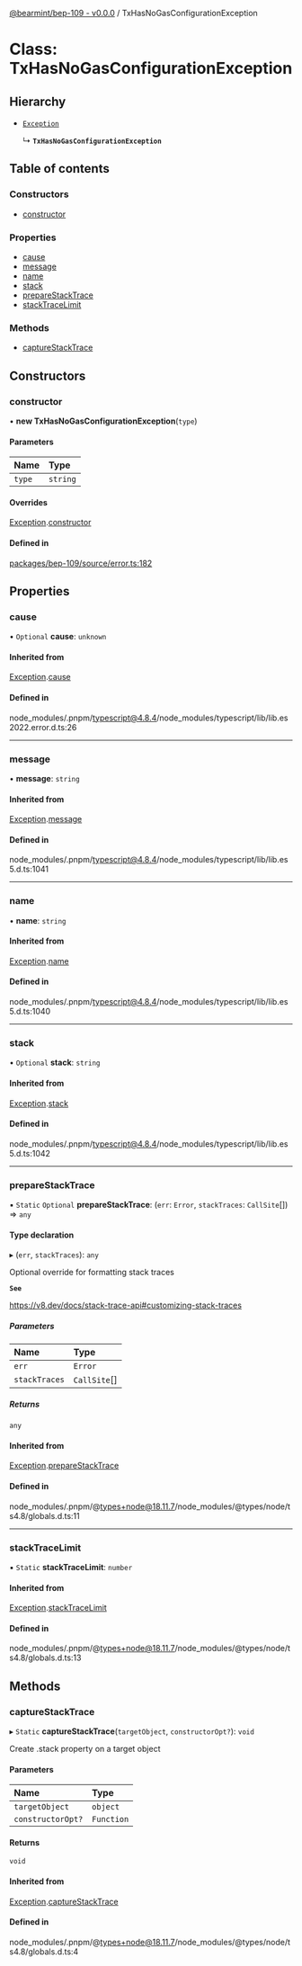 [@bearmint/bep-109 - v0.0.0](../README.md) / TxHasNoGasConfigurationException

# Class: TxHasNoGasConfigurationException

## Hierarchy

- [`Exception`](Exception.md)

  ↳ **`TxHasNoGasConfigurationException`**

## Table of contents

### Constructors

- [constructor](TxHasNoGasConfigurationException.md#constructor)

### Properties

- [cause](TxHasNoGasConfigurationException.md#cause)
- [message](TxHasNoGasConfigurationException.md#message)
- [name](TxHasNoGasConfigurationException.md#name)
- [stack](TxHasNoGasConfigurationException.md#stack)
- [prepareStackTrace](TxHasNoGasConfigurationException.md#preparestacktrace)
- [stackTraceLimit](TxHasNoGasConfigurationException.md#stacktracelimit)

### Methods

- [captureStackTrace](TxHasNoGasConfigurationException.md#capturestacktrace)

## Constructors

### constructor

• **new TxHasNoGasConfigurationException**(`type`)

#### Parameters

| Name | Type |
| :------ | :------ |
| `type` | `string` |

#### Overrides

[Exception](Exception.md).[constructor](Exception.md#constructor)

#### Defined in

[packages/bep-109/source/error.ts:182](https://github.com/bearmint/bearmint/blob/main/packages/bep-109/source/error.ts#L182)

## Properties

### cause

• `Optional` **cause**: `unknown`

#### Inherited from

[Exception](Exception.md).[cause](Exception.md#cause)

#### Defined in

node_modules/.pnpm/typescript@4.8.4/node_modules/typescript/lib/lib.es2022.error.d.ts:26

___

### message

• **message**: `string`

#### Inherited from

[Exception](Exception.md).[message](Exception.md#message)

#### Defined in

node_modules/.pnpm/typescript@4.8.4/node_modules/typescript/lib/lib.es5.d.ts:1041

___

### name

• **name**: `string`

#### Inherited from

[Exception](Exception.md).[name](Exception.md#name)

#### Defined in

node_modules/.pnpm/typescript@4.8.4/node_modules/typescript/lib/lib.es5.d.ts:1040

___

### stack

• `Optional` **stack**: `string`

#### Inherited from

[Exception](Exception.md).[stack](Exception.md#stack)

#### Defined in

node_modules/.pnpm/typescript@4.8.4/node_modules/typescript/lib/lib.es5.d.ts:1042

___

### prepareStackTrace

▪ `Static` `Optional` **prepareStackTrace**: (`err`: `Error`, `stackTraces`: `CallSite`[]) => `any`

#### Type declaration

▸ (`err`, `stackTraces`): `any`

Optional override for formatting stack traces

**`See`**

https://v8.dev/docs/stack-trace-api#customizing-stack-traces

##### Parameters

| Name | Type |
| :------ | :------ |
| `err` | `Error` |
| `stackTraces` | `CallSite`[] |

##### Returns

`any`

#### Inherited from

[Exception](Exception.md).[prepareStackTrace](Exception.md#preparestacktrace)

#### Defined in

node_modules/.pnpm/@types+node@18.11.7/node_modules/@types/node/ts4.8/globals.d.ts:11

___

### stackTraceLimit

▪ `Static` **stackTraceLimit**: `number`

#### Inherited from

[Exception](Exception.md).[stackTraceLimit](Exception.md#stacktracelimit)

#### Defined in

node_modules/.pnpm/@types+node@18.11.7/node_modules/@types/node/ts4.8/globals.d.ts:13

## Methods

### captureStackTrace

▸ `Static` **captureStackTrace**(`targetObject`, `constructorOpt?`): `void`

Create .stack property on a target object

#### Parameters

| Name | Type |
| :------ | :------ |
| `targetObject` | `object` |
| `constructorOpt?` | `Function` |

#### Returns

`void`

#### Inherited from

[Exception](Exception.md).[captureStackTrace](Exception.md#capturestacktrace)

#### Defined in

node_modules/.pnpm/@types+node@18.11.7/node_modules/@types/node/ts4.8/globals.d.ts:4
